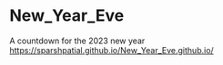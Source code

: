 # New_Year_Eve


A countdown for the 2023 new year 
https://sparshpatial.github.io/New_Year_Eve.github.io/

